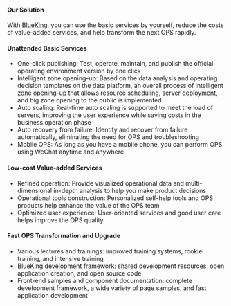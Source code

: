 #### Our Solution
With [BlueKing](http://bk.tencent.com/), you can use the basic services by yourself, reduce the costs of value-added services, and help transform the next OPS rapidly.

#### Unattended Basic Services
- One-click publishing: 
Test, operate, maintain, and publish the official operating environment version by one click
- Intelligent zone opening-up: 
Based on the data analysis and operating decision templates on the data platform, an overall process of intelligent zone opening-up that allows resource scheduling, server deployment, and big zone opening to the public is implemented
- Auto scaling: 
Real-time auto scaling is supported to meet the load of servers, improving the user experience while saving costs in the business operation phase
- Auto recovery from failure: 
Identify and recover from failure automatically, eliminating the need for OPS and troubleshooting
- Mobile OPS: 
As long as you have a mobile phone, you can perform OPS using WeChat anytime and anywhere

#### Low-cost Value-added Services
- Refined operation: 
Provide visualized operational data 
and multi-dimensional in-depth analysis 
to help you make product decisions
- Operational tools construction: 
Personalized self-help tools 
and OPS products 
help enhance the value of the OPS team
- Optimized user experience: 
User-oriented services 
and good user care 
helps improve the OPS quality

#### Fast OPS Transformation and Upgrade
- Various lectures and trainings:
improved training systems,
rookie training,
and intensive training
- BlueKing development framework: 
shared development resources, 
open application creation, 
and open source code
- Front-end samples and component documentation: 
complete development framework, 
a wide variety of page samples, 
and fast application development

